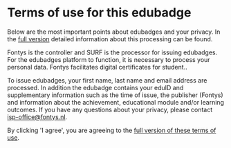 # Terms of use for this edubadge

Below are the most important points about edubadges and your privacy. In the [full version](https://raw.githubusercontent.com/edubadges/privacy/master/fontys-hogescholen/edubadges-nonformal-text-en.md) detailed information about this processing can be found.

Fontys is the controller and SURF is the processor for issuing edubadges. For the edubadges platform to function, it is necessary to process your personal data. Fontys facilitates digital certificates for student..

To issue edubadges, your first name, last name and email address are processed. In addition the edubadge contains your eduID and supplementary information such as the time of issue, the publisher (Fontys) and information about the achievement, educational module and/or learning outcomes. If you have any questions about your privacy, please contact [isp-office@fontys.nl](mailto:isp-office@fontys.nl).

By clicking 'I agree', you are agreeing to the [full version of these terms of use](https://raw.githubusercontent.com/edubadges/privacy/master/fontys-hogescholen/edubadges-nonformal-text-en.md).